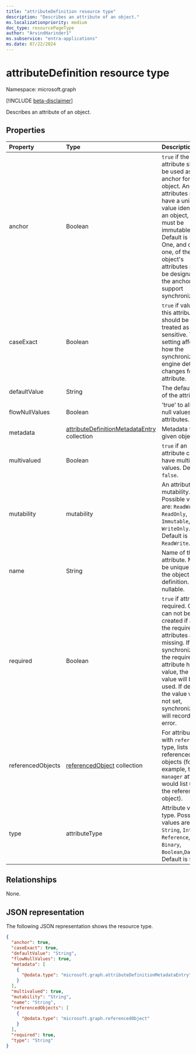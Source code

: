 ```yaml
---
title: "attributeDefinition resource type"
description: "Describes an attribute of an object."
ms.localizationpriority: medium
doc_type: resourcePageType
author: "ArvindHarinder1"
ms.subservice: "entra-applications"
ms.date: 07/22/2024
---
```


# attributeDefinition resource type

Namespace: microsoft.graph

[!INCLUDE [beta-disclaimer](../../includes/beta-disclaimer.md)]

Describes an attribute of an object.

## Properties

| Property      | Type      | Description    |
|:--------------|:----------|:---------------|
|anchor         |Boolean    | `true` if the attribute should be used as the anchor for the object. Anchor attributes must have a unique value identifying an object, and must be immutable. Default is `false`. One, and only one, of the object's attributes must be designated as the anchor to support synchronization. |
|caseExact      |Boolean    |`true` if value of this attribute should be treated as case-sensitive. This setting affects how the synchronization engine detects changes for the attribute.|
|defaultValue   |String     |The default value of the attribute.|
|flowNullValues |Boolean    |'true' to allow null values for attributes.|
|metadata       |[attributeDefinitionMetadataEntry](../resources/synchronization-attributedefinitionmetadataentry.md) collection   |Metadata for the given object.|
|multivalued    |Boolean    |`true` if an attribute can have multiple values. Default is `false`.|
|mutability     |mutability     |An attribute's mutability. Possible values are:  `ReadWrite`, `ReadOnly`, `Immutable`, `WriteOnly`. Default is `ReadWrite`.|
|name           |String     |Name of the attribute. Must be unique within the object definition. Not nullable.|
|required       |Boolean    |`true` if attribute is required. Object can not be created if any of the required attributes are missing. If during synchronization, the required attribute has no value, the default value will be used. If default the value was not set, synchronization will record an error.|
|referencedObjects|[referencedObject](../resources/synchronization-referencedobject.md) collection |For attributes with `reference` type, lists referenced objects (for example, the `manager` attribute would list `User` as the referenced object).|
|type           |attributeType     |Attribute value type. Possible values are: `String`, `Integer`, `Reference`, `Binary`, `Boolean`,`DateTime`. Default is `String`.|

## Relationships
None.

## JSON representation

The following JSON representation shows the resource type.

<!-- {
  "blockType": "resource",
  "optionalProperties": [

  ],
  "@odata.type": "microsoft.graph.attributeDefinition"
}-->

```json
{
  "anchor": true,
  "caseExact": true,
  "defaultValue": "String",
  "flowNullValues": true,
  "metadata": [
    {
      "@odata.type": "microsoft.graph.attributeDefinitionMetadataEntry"
    }
  ],
  "multivalued": true,
  "mutability": "String",
  "name": "String",
  "referencedObjects": [
    {
      "@odata.type": "microsoft.graph.referencedObject"
    }
  ],
  "required": true,
  "type": "String"
}
```

<!-- uuid: 8fcb5dbc-d5aa-4681-8e31-b001d5168d79
2015-10-25 14:57:30 UTC -->
<!--
{
  "type": "#page.annotation",
  "description": "attributeDefinition resource",
  "keywords": "",
  "section": "documentation",
  "tocPath": "",
  "suppressions": []
}
-->


